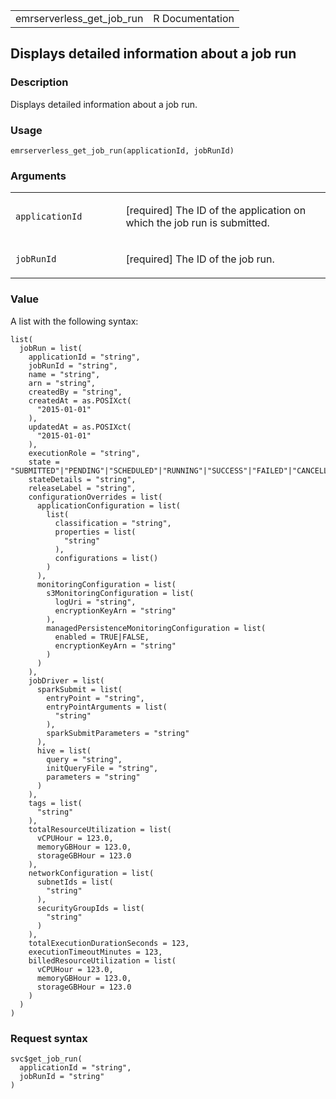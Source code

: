 <table style="width: 100%;">
<tbody>
<tr class="odd">
<td>emrserverless_get_job_run</td>
<td style="text-align: right;">R Documentation</td>
</tr>
</tbody>
</table>

## Displays detailed information about a job run

### Description

Displays detailed information about a job run.

### Usage

    emrserverless_get_job_run(applicationId, jobRunId)

### Arguments

<table>
<colgroup>
<col style="width: 35%" />
<col style="width: 65%" />
</colgroup>
<tbody>
<tr class="odd">
<td><code
id="emrserverless_get_job_run_:_applicationId">applicationId</code></td>
<td><p>[required] The ID of the application on which the job run is
submitted.</p></td>
</tr>
<tr class="even">
<td><code id="emrserverless_get_job_run_:_jobRunId">jobRunId</code></td>
<td><p>[required] The ID of the job run.</p></td>
</tr>
</tbody>
</table>

### Value

A list with the following syntax:

    list(
      jobRun = list(
        applicationId = "string",
        jobRunId = "string",
        name = "string",
        arn = "string",
        createdBy = "string",
        createdAt = as.POSIXct(
          "2015-01-01"
        ),
        updatedAt = as.POSIXct(
          "2015-01-01"
        ),
        executionRole = "string",
        state = "SUBMITTED"|"PENDING"|"SCHEDULED"|"RUNNING"|"SUCCESS"|"FAILED"|"CANCELLING"|"CANCELLED",
        stateDetails = "string",
        releaseLabel = "string",
        configurationOverrides = list(
          applicationConfiguration = list(
            list(
              classification = "string",
              properties = list(
                "string"
              ),
              configurations = list()
            )
          ),
          monitoringConfiguration = list(
            s3MonitoringConfiguration = list(
              logUri = "string",
              encryptionKeyArn = "string"
            ),
            managedPersistenceMonitoringConfiguration = list(
              enabled = TRUE|FALSE,
              encryptionKeyArn = "string"
            )
          )
        ),
        jobDriver = list(
          sparkSubmit = list(
            entryPoint = "string",
            entryPointArguments = list(
              "string"
            ),
            sparkSubmitParameters = "string"
          ),
          hive = list(
            query = "string",
            initQueryFile = "string",
            parameters = "string"
          )
        ),
        tags = list(
          "string"
        ),
        totalResourceUtilization = list(
          vCPUHour = 123.0,
          memoryGBHour = 123.0,
          storageGBHour = 123.0
        ),
        networkConfiguration = list(
          subnetIds = list(
            "string"
          ),
          securityGroupIds = list(
            "string"
          )
        ),
        totalExecutionDurationSeconds = 123,
        executionTimeoutMinutes = 123,
        billedResourceUtilization = list(
          vCPUHour = 123.0,
          memoryGBHour = 123.0,
          storageGBHour = 123.0
        )
      )
    )

### Request syntax

    svc$get_job_run(
      applicationId = "string",
      jobRunId = "string"
    )
